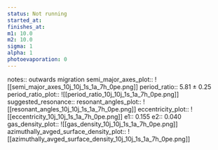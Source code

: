```yaml
---
status: Not running
started_at:
finishes_at:
m1: 10.0
m2: 10.0
sigma: 1
alpha: 1
photoevaporation: 0
---
```


notes:: outwards migration
semi_major_axes_plot:: ![[semi_major_axes_10j_10j_1s_1a_7h_0pe.png]]
period_ratio:: 5.81 ± 0.25
period_ratio_plot:: ![[period_ratio_10j_10j_1s_1a_7h_0pe.png]]
suggested_resonance:: 
resonant_angles_plot:: ![[resonant_angles_10j_10j_1s_1a_7h_0pe.png]]
eccentricity_plot:: ![[eccentricity_10j_10j_1s_1a_7h_0pe.png]]
e1:: 0.155
e2:: 0.040
gas_density_plot:: ![[gas_density_10j_10j_1s_1a_7h_0pe.png]]
azimuthally_avged_surface_density_plot:: ![[azimuthally_avged_surface_density_10j_10j_1s_1a_7h_0pe.png]]
